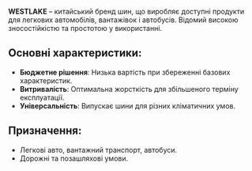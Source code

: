 **WESTLAKE** – китайський бренд шин, що виробляє доступні продукти для легкових автомобілів, вантажівок і автобусів. Відомий високою зносостійкістю та простотою у використанні.

## Основні характеристики:

- **Бюджетне рішення**: Низька вартість при збереженні базових характеристик.
- **Витривалість**: Оптимальна жорсткість для збільшеного терміну експлуатації.
- **Універсальність**: Випускає шини для різних кліматичних умов.

## Призначення:

- Легкові авто, вантажний транспорт, автобуси.
- Дорожні та позашляхові умови.
